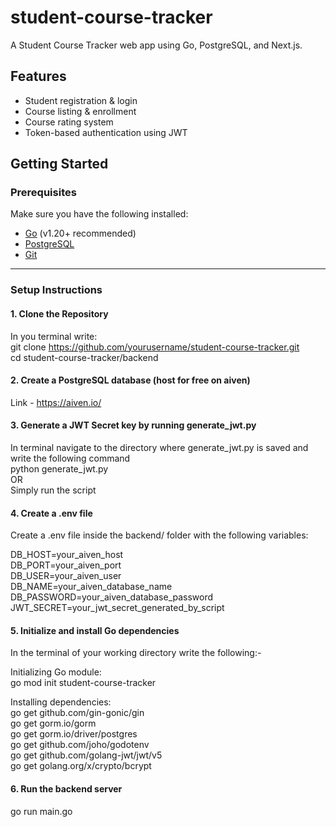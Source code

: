 # student-course-tracker
A Student Course Tracker web app using Go, PostgreSQL, and Next.js.

## Features

- Student registration & login
- Course listing & enrollment
- Course rating system
- Token-based authentication using JWT

## Getting Started

### Prerequisites

Make sure you have the following installed:

- [Go](https://golang.org/dl/) (v1.20+ recommended)
- [PostgreSQL](https://www.postgresql.org/download/)
- [Git](https://git-scm.com/)


---

###  Setup Instructions

#### 1. Clone the Repository

In you terminal write:<br>
git clone https://github.com/yourusername/student-course-tracker.git <br>
cd student-course-tracker/backend<br>

#### 2. Create a PostgreSQL database (host for free on aiven)
Link - https://aiven.io/

#### 3. Generate a JWT Secret key by running generate_jwt.py
In terminal navigate to the directory where generate_jwt.py is saved and write the following command<br>
python generate_jwt.py<br>
OR<br>
Simply run the script

#### 4. Create a .env file
Create a .env file inside the backend/ folder with the following variables:<br>

DB_HOST=your_aiven_host<br>
DB_PORT=your_aiven_port<br>
DB_USER=your_aiven_user<br>
DB_NAME=your_aiven_database_name<br>
DB_PASSWORD=your_aiven_database_password<br>
JWT_SECRET=your_jwt_secret_generated_by_script<br>

#### 5. Initialize and install Go dependencies
In the terminal of your working directory write the following:-<br>

Initializing Go module:<br>
go mod init student-course-tracker<br>

Installing dependencies:<br>
go get github.com/gin-gonic/gin<br>
go get gorm.io/gorm<br>
go get gorm.io/driver/postgres<br>
go get github.com/joho/godotenv<br>
go get github.com/golang-jwt/jwt/v5<br>
go get golang.org/x/crypto/bcrypt<br>

#### 6. Run the backend server
go run main.go




